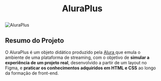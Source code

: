 <h1 align="center">
  <p align="center">AluraPlus</p>
 </h1>
 
![AluraPlus](https://user-images.githubusercontent.com/95223411/196437210-68372c6f-0255-4374-8fe7-028926ecae78.png)

## Resumo do Projeto

O AluraPlus é um objeto didático produzido pela [ Alura ](https://www.alura.com.br) que emula o ambiente de uma plataforma de streaming, com o objetivo de **simular a experiência de um projeto real**, desenvolvido a partir de um layout no Figma, e **praticar os conhecimentos adquiridos em HTML e CSS** ao longo da formação de front-end. 
